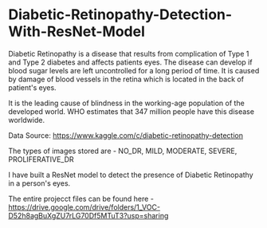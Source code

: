 # Diabetic-Retinopathy-Detection-With-ResNet-Model

Diabetic Retinopathy is a disease that results from complication of Type 1 and Type 2 diabetes and affects patients eyes.
The disease can develop if blood sugar levels are left uncontrolled for a long period of time.
It is caused by damage of blood vessels in the retina which is located in the back of patient's eyes.

It is the leading cause of blindness in the working-age population of the developed world. 
WHO estimates that 347 million people have this disease worldwide.

Data Source: https://www.kaggle.com/c/diabetic-retinopathy-detection
        
The types of images stored are - NO_DR, MILD, MODERATE, SEVERE, PROLIFERATIVE_DR

I have built a ResNet model to detect the presence of Diabetic Retinopathy in a person's eyes. 

The entire projecct files can be found here - https://drive.google.com/drive/folders/1_VOC-D52h8agBuXgZU7rLG70Df5MTuT3?usp=sharing
